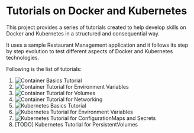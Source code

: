 # Tutorials on Docker and Kubernetes
This project provides a series of tutorials created to help develop skills on Docker and Kubernetes in a structured and consequential way. 

It uses a sample Restaurant Management application and it follows its step by step evolution to test different aspects of Docker and Kubernetes technologies.

Following is the list of tutorials:
1. ![Container Basics Tutorial](https://github.com/robipozzi/container-kubernetes-tutorials/tree/master/1-container_basics)
2. ![Container Tutorial for Environment Variables](https://github.com/robipozzi/container-kubernetes-tutorials/tree/master/2-container_environment)
3. ![Container Tutorial for Volumes](https://github.com/robipozzi/container-kubernetes-tutorials/tree/master/3-container_volumes)
4. ![Container Tutorial for Networking](https://github.com/robipozzi/container-kubernetes-tutorials/tree/master/4-container_network)
5. ![Kubernetes Basics Tutorial](https://github.com/robipozzi/container-kubernetes-tutorials/tree/master/5-k8_basics)
6. ![Kubernetes Tutorial for Environment Variables](https://github.com/robipozzi/container-kubernetes-tutorials/tree/master/6-k8_environment)
7. ![Kubernetes Tutorial for ConfigurationMaps and Secrets](https://github.com/robipozzi/container-kubernetes-tutorials/tree/master/7-k8_configuration)
8. [TODO] Kubernetes Tutorial for PersistentVolumes